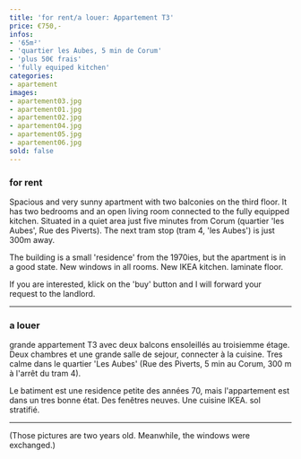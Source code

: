 ```yaml
---
title: 'for rent/a louer: Appartement T3'
price: €750,-  
infos:
- '65m²'
- 'quartier les Aubes, 5 min de Corum'
- 'plus 50€ frais'
- 'fully equiped kitchen'
categories:
- apartement
images:
- apartement03.jpg
- apartement01.jpg
- apartement02.jpg
- apartement04.jpg
- apartement05.jpg
- apartement06.jpg
sold: false
---
```


### for rent

Spacious and very sunny apartment with two balconies on the third floor. It has two bedrooms and an open living room connected to the fully equipped kitchen. Situated in a quiet area just five minutes from Corum (quartier 'les Aubes', Rue des Piverts).
The next tram stop (tram 4, 'les Aubes') is just 300m away.

The building is a small 'residence' from the 1970ies, but the apartment is in a good state. New windows in all rooms. New IKEA kitchen. laminate floor.

If you are interested, klick on the 'buy' button and I will forward your request to the landlord.

---

### a louer

grande appartement T3 avec deux balcons ensoleillés au troisiemme étage. Deux chambres et une grande salle de sejour, connecter à la cuisine. Tres calme dans le quartier 'Les Aubes' (Rue des Piverts, 5 min au Corum, 300 m à l'arrêt du tram 4).

Le batiment est une residence petite des années 70, mais l'appartement est dans un tres bonne état. Des fenêtres neuves. Une cuisine IKEA. sol stratifié.

---

(Those pictures are two years old. Meanwhile, the windows were exchanged.)
